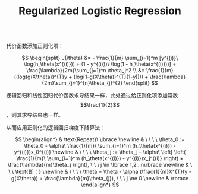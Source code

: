# <center>Regularized Logistic Regression</center>

<br></br>



代价函数添加正则化项：

$$
\begin{split}
J(\theta) &= - \frac{1}{m} \sum_{i=1}^m [y^{(i)}\ \log(h_\theta(x^{(i)})) + (1 - y^{(i)})\ \log(1 - h_\theta(x^{(i)}))] + \frac{\lambda}{2m}\sum_{j=1}^n \theta_j^2 \\
&= \frac{1}{m}((log(g(X\theta))^{T}y + (log(1-g(X\theta))^{T}(1-y)))) + \frac{\lambda}{2m}\sum_{j=1}^{n}\theta_{j}^{2}
\end{split}
$$

逻辑回归和线性回归代价函数求导结果一样，此处通过给正则化项添加常数$$\frac{1}{2}$$，则其求导结果也一样。

从而应用正则化的逻辑回归梯度下降算法：

$$
\begin{align*}
& \text{Repeat}\ \lbrace \newline
& \ \ \ \ \theta_0 := \theta_0 - \alpha\ \frac{1}{m}\ \sum_{i=1}^m (h_\theta(x^{(i)}) - y^{(i)})x_0^{(i)} \newline
& \ \ \ \ \theta_j := \theta_j - \alpha\ \left[ \left( \frac{1}{m}\ \sum_{i=1}^m (h_\theta(x^{(i)}) - y^{(i)})x_j^{(i)} \right) + \frac{\lambda}{m}\theta_j \right], \ \ \ j \in \lbrace 1,2...n\rbrace \newline
& \ \ \ \text{即：} \newline
& \ \ \ \ \theta = \theta - \alpha (\frac{1}{m}X^{T}(y - g(X\theta)) + \frac{\lambda}{m}\theta_{j}), \ \ \ j \ne 0 \newline
& \rbrace \end{align*}
$$
